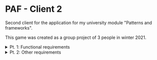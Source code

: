 # PAF - Client 2

Second client for the application for my university module "Patterns and frameworks".

This game was created as a group project of 3 people in winter 2021.

<details>
    <summary>Pt. 1: Functional requirements</summary>
    <br>

**Overview:**

The focus of the module is on understanding and practically applying proven design patterns and frameworks commonly used in professional software projects, especially within the Java environment. As an examination task, a project needs to be constructed, consisting of at least client and server components. The project can be worked on by a team of 2-4 students.
<br><br>

**Functional Requirements:**

Implement a simple multiplayer game for a minimum of 2 players. As a project idea, the implementation of a well-known arcade classic is suggested, such as Tetris, Tank, Snake, Pac-Man, Dig Dug, or Blobby Volley. Alternatively, a board game or quiz game can be implemented. The game rules can be adjusted individually. Regarding the desired functionality of the application, there is room for creative ideas, to be coordinated with the respective module supervisor. While Java is not a particularly common language for game implementation, this uncommon choice allows for creativity in the design. Different solutions can be discussed with enthusiasm. Additionally, the humor typically associated with game development can enhance motivation. 

Regardless of the chosen project idea, the following requirements should be considered:

- A user should be able to register, log in, and log out.
- Each user's history of played games should be recorded and presented through simple evaluations (won and lost games, average score, etc.).
- Images should be requested via the API and displayed in the client at least at one meaningful point (e.g., user profile pictures).


***Server Component (Programming Language Java):***
Registered users and their game history should be centrally stored in a relational database. An object-relational mapping framework should be used for this purpose. An API should be provided for data exchange with the client, facilitating the exchange of data in JSON or XML format. The API should support JSON Web Tokens (JWT) for user authentication.

***Client Component:*** The client should include a graphical UI and fulfill the above functional requirements. In teams with ≥ 3 students, two clients using different frameworks should be created, sharing a server-side API. If only one client is implemented (i.e., the team consists of a maximum of 2 students), JavaFX should be used by default for this client—or alternatively, the Android Java API framework. If an additional client is created, any other framework, including the free choice of the programming language, can be chosen after consultation with the supervisor (e.g., desktop application with JavaFX, mobile application with Android, web application with Angular, etc.).

</details>

<details>
    <summary>Pt. 2: Other requirements</summary>
    
***Learning Outcome "Software Project in Java":*** Even if not all functional and non-functional requirements of the project task have been fully implemented, this learning outcome can be partially achieved once a functional, sufficiently complex application has been constructed, and organizational conditions (e.g., mandatory use of Git, Maven, JIRA, etc.) have been adhered to. The assessment also considers internal code quality with criteria such as code readability, adherence to coding conventions, error handling, and moderate internal documentation (cf. [Mar09]).

***Learning Outcome "Application of Design Patterns":*** Students consciously applied design patterns and could present and justify their advantageous use in the presentation.

***Learning Outcome "Selection of Architectural Patterns and Frameworks":*** Students could explain the architecture of the application they constructed and justify the architectural decisions.

***Learning Outcome "Distributed Communication":*** In their project, students implemented synchronous and asynchronous communication through suitable protocols to exchange data between client(s) and server. They can explain and justify their chosen approach.

***Learning Outcome "Parallel Processing":*** In their project, students consciously and meaningfully parallelized certain processing steps, for example, to avoid blocking the UI, and can explain the chosen approach.
    </details>
